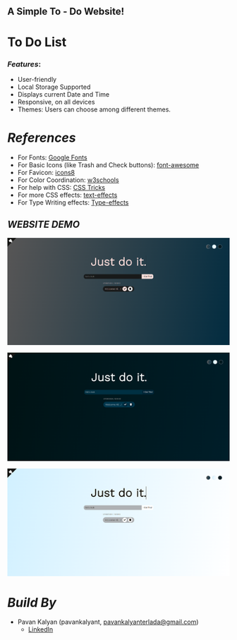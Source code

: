 
## A Simple To - Do Website!

# To Do List

### *Features*:

* User-friendly
* Local Storage Supported
* Displays current Date and Time
* Responsive, on all devices
* Themes: Users can choose among different themes.

# *References*

* For Fonts: [Google Fonts](https://fonts.googleapis.com/css2?family=Work+Sans:wght@300&display=swap)
* For Basic Icons (like Trash and Check buttons): [font-awesome](https://fontawesome.com)
* For Favicon: [icons8](https://icons8.com/icons/)
* For Color Coordination: [w3schools](https://www.w3schools.com/colors/colors_mixer.asp?colorbottom=000000&colortop=FFFFFF)
* For help with CSS: [CSS Tricks](https://css-tricks.com/)
* For more CSS effects: [text-effects](https://speckyboy.com/underline-text-effects-css/)
* For Type Writing effects: [Type-effects](https://usefulangle.com/post/85/css-typewriter-animation)


## *WEBSITE DEMO*

![Demo_Images_1](https://github.com/pavankalyant/TO_DO_LIST/blob/main/Demo_Images/TO_DO_Dark_Theme.png)

![Demo_Images_2](https://github.com/pavankalyant/TO_DO_LIST/blob/main/Demo_Images/TO_DO_Dark_Theme_2.png)

![Demo_Images_3](https://github.com/pavankalyant/TO_DO_LIST/blob/main/Demo_Images/TO_DO_White_Theme.png)

# *Build By*

* Pavan Kalyan (pavankalyant, pavankalyanterlada@gmail.com)
  - [LinkedIn](https://www.linkedin.com/in/t-pavan-kalyan-b4b78b209/)
